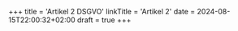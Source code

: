+++
title = 'Artikel 2 DSGVO'
linkTitle = 'Artikel 2'
date = 2024-08-15T22:00:32+02:00
draft = true
+++

